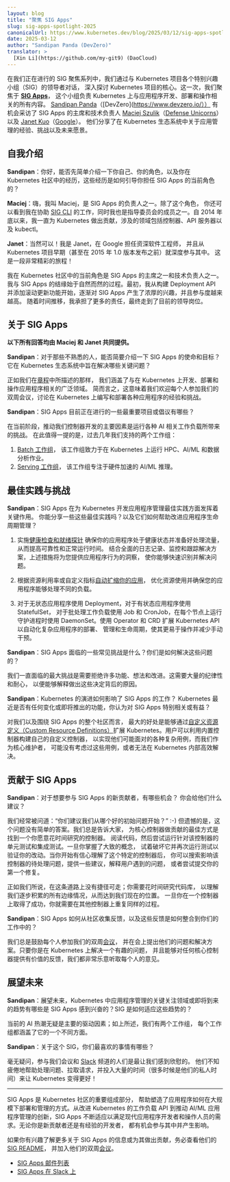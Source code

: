 ```yaml
---
layout: blog
title: "聚焦 SIG Apps"
slug: sig-apps-spotlight-2025
canonicalUrl: https://www.kubernetes.dev/blog/2025/03/12/sig-apps-spotlight-2025
date: 2025-03-12
author: "Sandipan Panda (DevZero)"
translator: >
  [Xin Li](https://github.com/my-git9) (DaoCloud)
---
```

<!--
layout: blog
title: "Spotlight on SIG Apps"
slug: sig-apps-spotlight-2025
canonicalUrl: https://www.kubernetes.dev/blog/2025/03/12/sig-apps-spotlight-2025
date: 2025-03-12
author: "Sandipan Panda (DevZero)"
-->

<!--
In our ongoing SIG Spotlight series, we dive into the heart of the Kubernetes project by talking to
the leaders of its various Special Interest Groups (SIGs). This time, we focus on 
**[SIG Apps](https://github.com/kubernetes/community/tree/master/sig-apps#apps-special-interest-group)**,
the group responsible for everything related to developing, deploying, and operating applications on
Kubernetes. [Sandipan Panda](https://www.linkedin.com/in/sandipanpanda)
([DevZero](https://www.devzero.io/)) had the opportunity to interview [Maciej
Szulik](https://github.com/soltysh) ([Defense Unicorns](https://defenseunicorns.com/)) and [Janet
Kuo](https://github.com/janetkuo) ([Google](https://about.google/)), the chairs and tech leads of
SIG Apps. They shared their experiences, challenges, and visions for the future of application
management within the Kubernetes ecosystem.
-->
在我们正在进行的 SIG 聚焦系列中，我们通过与 Kubernetes 项目各个特别兴趣小组（SIG）的领导者对话，
深入探讨 Kubernetes 项目的核心。这一次，我们聚焦于
**[SIG Apps](https://github.com/kubernetes/community/tree/master/sig-apps#apps-special-interest-group)**，
这个小组负责 Kubernetes 上与应用程序开发、部署和操作相关的所有内容。
[Sandipan Panda](https://www.linkedin.com/in/sandipanpanda)（[DevZero](https://www.devzero.io/））
有机会采访了 SIG Apps 的主席和技术负责人
[Maciej Szulik](https://github.com/soltysh)（[Defense Unicorns](https://defenseunicorns.com/)）
以及 [Janet Kuo](https://github.com/janetkuo)（[Google](https://about.google/)）。
他们分享了在 Kubernetes 生态系统中关于应用管理的经验、挑战以及未来愿景。

<!--
## Introductions

**Sandipan: Hello, could you start by telling us a bit about yourself, your role, and your journey
within the Kubernetes community that led to your current roles in SIG Apps?**

**Maciej**: Hey, my name is Maciej, and I’m one of the leads for SIG Apps. Aside from this role, you
can also find me helping
[SIG CLI](https://github.com/kubernetes/community/tree/master/sig-cli#readme) and also being one of
the Steering Committee members. I’ve been contributing to Kubernetes since late 2014 in various
areas, including controllers, apiserver, and kubectl.
-->
## 自我介绍

**Sandipan**：你好，能否先简单介绍一下你自己、你的角色，以及你在
Kubernetes 社区中的经历，这些经历是如何引导你担任 SIG Apps 的当前角色的？

**Maciej**：嗨，我叫 Maciej，是 SIG Apps 的负责人之一。除了这个角色，
你还可以看到我在协助 [SIG CLI](https://github.com/kubernetes/community/tree/master/sig-cli#readme)
的工作，同时我也是指导委员会的成员之一。自 2014 年底以来，我一直为
Kubernetes 做出贡献，涉及的领域包括控制器、API 服务器以及 kubectl。

<!--
**Janet**: Certainly! I'm Janet, a Staff Software Engineer at Google, and I've been deeply involved
with the Kubernetes project since its early days, even before the 1.0 launch in 2015.  It's been an
amazing journey!

My current role within the Kubernetes community is one of the chairs and tech leads of SIG Apps. My
journey with SIG Apps started organically. I started with building the Deployment API and adding
rolling update functionalities. I naturally gravitated towards SIG Apps and became increasingly
involved. Over time, I took on more responsibilities, culminating in my current leadership roles.
-->
**Janet**：当然可以！我是 Janet，在 Google 担任资深软件工程师，
并且从 Kubernetes 项目早期（甚至在 2015 年 1.0 版本发布之前）就深度参与其中。
这是一段非常精彩的旅程！

我在 Kubernetes 社区中的当前角色是 SIG Apps 的主席之一和技术负责人之一。
我与 SIG Apps 的结缘始于自然而然的过程。最初，我从构建 Deployment API
并添加滚动更新功能开始，逐渐对 SIG Apps 产生了浓厚的兴趣，并且参与度越来越高。
随着时间推移，我承担了更多的责任，最终走到了目前的领导岗位。

<!--
## About SIG Apps

*All following answers were jointly provided by Maciej and Janet.*

**Sandipan: For those unfamiliar, could you provide an overview of SIG Apps' mission and objectives?
What key problems does it aim to solve within the Kubernetes ecosystem?**
-->
## 关于 SIG Apps

**以下所有回答均由 Maciej 和 Janet 共同提供。**

**Sandipan**：对于那些不熟悉的人，能否简要介绍一下 SIG Apps 的使命和目标？
它在 Kubernetes 生态系统中旨在解决哪些关键问题？

<!--
As described in our
[charter](https://github.com/kubernetes/community/blob/master/sig-apps/charter.md#scope), we cover a
broad area related to developing, deploying, and operating applications on Kubernetes. That, in
short, means we’re open to each and everyone showing up at our bi-weekly meetings and discussing the
ups and downs of writing and deploying various applications on Kubernetes.

**Sandipan: What are some of the most significant projects or initiatives currently being undertaken
by SIG Apps?**
-->
正如我们在[章程](https://github.com/kubernetes/community/blob/master/sig-apps/charter.md#scope)中所描述的那样，
我们涵盖了与在 Kubernetes 上开发、部署和操作应用程序相关的广泛领域。
简而言之，这意味着我们欢迎每个人参加我们的双周会议，讨论在 Kubernetes
上编写和部署各种应用程序的经验和挑战。

**Sandipan**：SIG Apps 目前正在进行的一些最重要项目或倡议有哪些？

<!--
At this point in time, the main factors driving the development of our controllers are the
challenges coming from running various AI-related workloads. It’s worth giving credit here to two
working groups we’ve sponsored over the past years:
-->
在当前阶段，推动我们控制器开发的主要因素是运行各种 AI 相关工作负载所带来的挑战。
在此值得一提的是，过去几年我们支持的两个工作组：

<!--
1. [The Batch Working Group](https://github.com/kubernetes/community/tree/master/wg-batch), which is
   looking at running HPC, AI/ML, and data analytics jobs on top of Kubernetes.
2. [The Serving Working Group](https://github.com/kubernetes/community/tree/master/wg-serving), which
   is focusing on hardware-accelerated AI/ML inference.
-->
1. [Batch 工作组](https://github.com/kubernetes/community/tree/master/wg-batch)，
   该工作组致力于在 Kubernetes 上运行 HPC、AI/ML 和数据分析作业。
2. [Serving 工作组](https://github.com/kubernetes/community/tree/master/wg-serving)，
   该工作组专注于硬件加速的 AI/ML 推理。

<!---
## Best practices and challenges

**Sandipan: SIG Apps plays a crucial role in developing application management best practices for
Kubernetes. Can you share some of these best practices and how they help improve application
lifecycle management?**
-->
## 最佳实践与挑战

**Sandipan**：SIG Apps 在为 Kubernetes 开发应用程序管理最佳实践方面发挥着关键作用。
你能分享一些这些最佳实践吗？以及它们如何帮助改进应用程序生命周期管理？

<!--
1. Implementing [health checks and readiness probes](/docs/tasks/configure-pod-container/configure-liveness-readiness-startup-probes/)
ensures that your applications are healthy and ready to serve traffic, leading to improved
reliability and uptime. The above, combined with comprehensive logging, monitoring, and tracing
solutions, will provide insights into your application's behavior, enabling you to identify and
resolve issues quickly.
-->
1. 实施[健康检查和就绪探针](/zh-cn/docs/tasks/configure-pod-container/configure-liveness-readiness-startup-probes/)
   确保你的应用程序处于健康状态并准备好处理流量，从而提高可靠性和正常运行时间。
   结合全面的日志记录、监控和跟踪解决方案，上述措施将为您提供应用程序行为的洞察，
   使你能够快速识别并解决问题。

<!--
2. [Auto-scale your application](/docs/concepts/workloads/autoscaling/) based
   on resource utilization or custom metrics, optimizing resource usage and ensuring your
   application can handle varying loads.
-->
2. 根据资源利用率或自定义指标[自动扩缩你的应用](/zh-cn/docs/concepts/workloads/autoscaling/)，
   优化资源使用并确保您的应用程序能够处理不同的负载。

<!--
3. Use Deployment for stateless applications, StatefulSet for stateful applications, Job
   and CronJob for batch workloads, and DaemonSet for running a daemon on each node. Use
   Operators and CRDs to extend the Kubernetes API to automate the deployment, management, and
   lifecycle of complex applications, making them easier to operate and reducing manual
   intervention.
-->
3. 对于无状态应用程序使用 Deployment，对于有状态应用程序使用 StatefulSet，
   对于批处理工作负载使用 Job 和 CronJob，在每个节点上运行守护进程时使用
   DaemonSet。使用 Operator 和 CRD 扩展 Kubernetes API 以自动化复杂应用程序的部署、
   管理和生命周期，使其更易于操作并减少手动干预。

<!--
**Sandipan: What are some of the common challenges SIG Apps faces, and how do you address them?**

The biggest challenge we’re facing all the time is the need to reject a lot of features, ideas, and
improvements. This requires a lot of discipline and patience to be able to explain the reasons
behind those decisions.
-->
**Sandipan**：SIG Apps 面临的一些常见挑战是什么？你们是如何解决这些问题的？

我们一直面临的最大挑战是需要拒绝许多功能、想法和改进。这需要大量的纪律性和耐心，
以便能够解释做出这些决定背后的原因。

<!--
**Sandipan: How has the evolution of Kubernetes influenced the work of SIG Apps? Are there any
recent changes or upcoming features in Kubernetes that you find particularly relevant or beneficial
for SIG Apps?**

The main benefit for both us and the whole community around SIG Apps is the ability to extend
kubernetes with [Custom Resource Definitions](https://kubernetes.io/docs/concepts/extend-kubernetes/api-extension/custom-resources/)
and the fact that users can build their own custom controllers leveraging the built-in ones to
achieve whatever sophisticated use cases they might have and we, as the core maintainers, haven’t
considered or weren’t able to efficiently resolve inside Kubernetes.
-->
**Sandipan**：Kubernetes 的演进如何影响了 SIG Apps 的工作？
Kubernetes 最近是否有任何变化或即将推出的功能，你认为对
SIG Apps 特别相关或有益？

对我们以及围绕 SIG Apps 的整个社区而言，
最大的好处是能够通过[自定义资源定义（Custom Resource Definitions）](https://kubernetes.io/docs/concepts/extend-kubernetes/api-extension/custom-resources/)扩展
Kubernetes。用户可以利用内置控制器构建自己的自定义控制器，
以实现他们可能面对的各种复杂用例，而我们作为核心维护者，
可能没有考虑过这些用例，或者无法在 Kubernetes 内部高效解决。

<!--
## Contributing to SIG Apps

**Sandipan: What opportunities are available for new contributors who want to get involved with SIG
Apps, and what advice would you give them?**
-->
## 贡献于 SIG Apps

**Sandipan**：对于想要参与 SIG Apps 的新贡献者，有哪些机会？
你会给他们什么建议？

<!--
We get the question, "What good first issue might you recommend we start with?" a lot :-) But
unfortunately, there’s no easy answer to it. We always tell everyone that the best option to start
contributing to core controllers is to find one you are willing to spend some time with. Read
through the code, then try running unit tests and integration tests focusing on that
controller. Once you grasp the general idea, try breaking it and the tests again to verify your
breakage. Once you start feeling confident you understand that particular controller, you may want
to search through open issues affecting that controller and either provide suggestions, explaining
the problem users have, or maybe attempt your first fix.
-->
我们经常被问道：“你们建议我们从哪个好的初始问题开始？” :-)
但遗憾的是，这个问题没有简单的答案。我们总是告诉大家，
为核心控制器做贡献的最佳方式是找到一个你愿意花时间研究的控制器。
阅读代码，然后尝试运行针对该控制器的单元测试和集成测试。一旦你掌握了大致的概念，
试着破坏它并再次运行测试以验证你的改动。当你开始有信心理解了这个特定的控制器后，
你可以搜索影响该控制器的待处理问题，提供一些建议，解释用户遇到的问题，
或者尝试提交你的第一个修复。

<!--
Like we said, there are no shortcuts on that road; you need to spend the time with the codebase to
understand all the edge cases we’ve slowly built up to get to the point where we are. Once you’re
successful with one controller, you’ll need to repeat that same process with others all over again.

**Sandipan: How does SIG Apps gather feedback from the community, and how is this feedback
integrated into your work?**
-->
正如我们所说，在这条道路上没有捷径可走；你需要花时间研究代码库，
以理解我们逐步积累的所有边缘情况，从而达到我们现在的位置。
一旦你在一个控制器上取得了成功，你就需要在其他控制器上重复同样的过程。

**Sandipan**：SIG Apps 如何从社区收集反馈，以及这些反馈是如何整合到你们的工作中的？

<!--
We always encourage everyone to show up and present their problems and solutions during our
bi-weekly [meetings](https://github.com/kubernetes/community/tree/master/sig-apps#meetings). As long
as you’re solving an interesting problem on top of Kubernetes and you can provide valuable feedback
about any of the core controllers, we’re always happy to hear from everyone.
-->
我们总是鼓励每个人参加我们的双周[会议](https://github.com/kubernetes/community/tree/master/sig-apps#meetings)，
并在会上提出他们的问题和解决方案。只要你是在 Kubernetes 上解决一个有趣的问题，
并且能够对任何核心控制器提供有价值的反馈，我们都非常乐意听取每个人的意见。

<!--
## Looking ahead

**Sandipan: Looking ahead, what are the key focus areas or upcoming trends in application management
within Kubernetes that SIG Apps is excited about? How is the SIG adapting to these trends?**

Definitely the current AI hype is the major driving factor; as mentioned above, we have two working
groups, each covering a different aspect of it.
-->
## 展望未来

**Sandipan**：展望未来，Kubernetes 中应用程序管理的关键关注领域或即将到来的趋势有哪些是
SIG Apps 感到兴奋的？SIG 是如何适应这些趋势的？

当前的 AI 热潮无疑是主要的驱动因素；如上所述，我们有两个工作组，
每个工作组都涵盖了它的一个不同方面。

<!--
**Sandipan: What are some of your favorite things about this SIG?**

Without a doubt, the people that participate in our meetings and on
[Slack](https://kubernetes.slack.com/messages/sig-apps), who tirelessly help triage issues, pull
requests and invest a lot of their time (very frequently their private time) into making kubernetes
great!
-->
**Sandipan**：关于这个 SIG，你们最喜欢的事情有哪些？

毫无疑问，参与我们会议和
[Slack](https://kubernetes.slack.com/messages/sig-apps) 频道的人们是最让我们感到欣慰的。
他们不知疲倦地帮助处理问题、拉取请求，并投入大量的时间（很多时候是他们的私人时间）来让
Kubernetes 变得更好！

---

<!--
SIG Apps is an essential part of the Kubernetes community, helping to shape how applications are
deployed and managed at scale. From its work on improving Kubernetes' workload APIs to driving
innovation in AI/ML application management, SIG Apps is continually adapting to meet the needs of
modern application developers and operators. Whether you’re a new contributor or an experienced
developer, there’s always an opportunity to get involved and make an impact.
-->
SIG Apps 是 Kubernetes 社区的重要组成部分，
帮助塑造了应用程序如何在大规模下部署和管理的方式。从改进 Kubernetes
的工作负载 API 到推动 AI/ML 应用程序管理的创新，SIG Apps
不断适应以满足现代应用程序开发者和操作人员的需求。无论你是新贡献者还是有经验的开发者，
都有机会参与其中并产生影响。

<!--
If you’re interested in learning more or contributing to SIG Apps, be sure to check out their [SIG
README](https://github.com/kubernetes/community/tree/master/sig-apps) and join their bi-weekly [meetings](https://github.com/kubernetes/community/tree/master/sig-apps#meetings).

- [SIG Apps Mailing List](https://groups.google.com/a/kubernetes.io/g/sig-apps)
- [SIG Apps on Slack](https://kubernetes.slack.com/messages/sig-apps)
-->
如果你有兴趣了解更多关于 SIG Apps 的信息或为其做出贡献，务必查看他们的
[SIG README](https://github.com/kubernetes/community/tree/master/sig-apps)，
并加入他们的双周[会议](https://github.com/kubernetes/community/tree/master/sig-apps#meetings)。

- [SIG Apps 邮件列表](https://groups.google.com/a/kubernetes.io/g/sig-apps)
- [SIG Apps 在 Slack 上](https://kubernetes.slack.com/messages/sig-apps)
